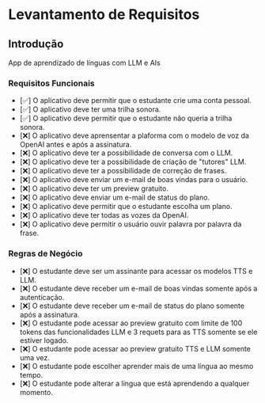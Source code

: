 # Levantamento de Requisitos

## Introdução

App de aprendizado de línguas com LLM e AIs


### Requisitos Funcionais

- [✅] O aplicativo deve permitir que o estudante crie uma conta pessoal.
- [✅] O aplicativo deve ter uma trilha sonora.
- [✅] O aplicativo deve permitir que o estudante não queria a trilha sonora.
- [❌] O aplicativo deve aprensentar a plaforma com o modelo de voz da OpenAI antes e após a assinatura.
- [❌] O aplicativo deve ter a possibilidade de conversa com o LLM.
- [❌] O aplicativo deve ter a possibilidade de criação de "tutores" LLM.
- [❌] O aplicativo deve ter a possibilidade de correção de frases.
- [❌] O aplicativo deve enviar um e-mail de boas vindas para o usuário.
- [❌] O aplicativo deve ter um preview gratuito.
- [❌] O aplicativo deve enviar um e-mail de status do plano.
- [❌] O aplicativo deve permitir que o estudante escolha um plano.
- [❌] O aplicativo deve ter todas as vozes da OpenAI.
- [❌] O aplicativo deve permitir o usuário ouvir palavra por palavra da frase.



### Regras de Negócio

- [❌] O estudante deve ser um assinante para acessar os modelos TTS e LLM.
- [❌] O estudante deve receber um e-mail de boas vindas somente após a autenticação.
- [❌] O estudante deve receber um e-mail de status do plano somente após a assinatura.
- [❌] O estudante pode acessar ao preview gratuito com limite de 100 tokens das funcionalidades LLM e 3 requets para as TTS somente se ele estiver logado.
- [❌] O estudante pode acessar ao preview gratuito TTS e LLM somente uma vez.
- [❌] O estudante pode escolher aprender mais de uma língua ao mesmo tempo.
- [❌] O estudante pode alterar a língua que está aprendendo a qualquer momento.